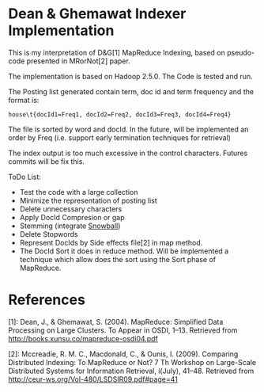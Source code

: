 # Dean & Ghemawat Indexer Implementation

This is my interpretation of D&G[1] MapReduce Indexing, based on pseudo-code presented in MRorNot[2] paper.

The implementation is based on Hadoop 2.5.0. The Code is tested and run.

The Posting list generated contain term, doc id and term frequency and the format is:

```
house\t{docId1=Freq1, docId2=Freq2, docId3=Freq3, docId4=Freq4}
```

The file is sorted by word and docId. In the future, will be implemented an order by Freq (i.e. support early termination techniques for retrieval)

The index output is too much excessive in the control characters. Futures commits will be fix this.

ToDo List:

 * Test the code with a large collection
 * Minimize the representation of posting list
  * Delete unnecessary characters
  * Apply DocId Compresion or gap
 * Stemming (integrate [Snowball](http://snowball.tartarus.org/))
 * Delete Stopwords
 * Represent DocIds by Side effects file[2] in map method.
 * The DocId Sort it does in reduce method. Will be implemented a technique which allow does the sort using the Sort phase of MapReduce.

# References 

[1]: Dean, J., & Ghemawat, S. (2004). MapReduce: Simplified Data Processing on Large Clusters. To Appear in OSDI, 1–13. Retrieved from <http://books.xunsu.co/mapreduce-osdi04.pdf>

[2]: Mccreadie, R. M. C., Macdonald, C., & Ounis, I. (2009). Comparing Distributed Indexing: To MapReduce or Not? 7 Th Workshop on Large-Scale Distributed Systems for Information Retrieval, i(July), 41–48. Retrieved from <http://ceur-ws.org/Vol-480/LSDSIR09.pdf#page=41>
